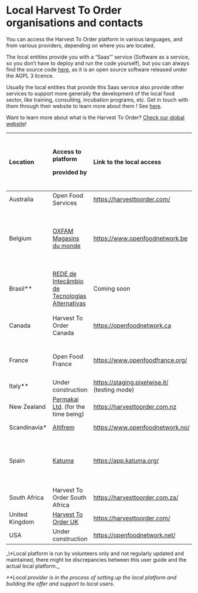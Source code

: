 # Local Harvest To Order organisations and contacts

You can access the Harvest To Order platform in various languages, and from various providers, depending on where you are located. 

The local entities provide you with a “Saas”’ service \(Software as a service, so you don’t have to deploy and run the code yourself\), but you can always find the source code [here](https://github.com/openfoodfoundation/openfoodnetwork#boards?repos=6257856), as it is an open source software released under the AGPL 3 licence.

Usually the local entities that provide this Saas service also provide other services to support more generally the development of the local food sector, like training, consulting, incubation programs, etc. Get in touch with them through their website to learn more about them !  See [here](https://www.harvesttoorder.com/find-your-local-open-food-network/).

  
Want to learn more about what is the Harvest To Order? [Check our global website](https://www.harvesttoorder.com/)!

<table>
  <thead>
    <tr>
      <th style="text-align:left">Location</th>
      <th style="text-align:left">
        <p>Access to platform</p>
        <p>provided by</p>
      </th>
      <th style="text-align:left">Link to the local access</th>
      <th style="text-align:left">
        <p>Languages provided</p>
        <p>by the local platform</p>
      </th>
    </tr>
  </thead>
  <tbody>
    <tr>
      <td style="text-align:left">Australia</td>
      <td style="text-align:left">Open Food Services</td>
      <td style="text-align:left"><a href="https://harvesttoorder.com/">https://harvesttoorder.com/</a>
      </td>
      <td style="text-align:left">English</td>
    </tr>
    <tr>
      <td style="text-align:left">Belgium</td>
      <td style="text-align:left"><a href="https://www.oxfammagasinsdumonde.be/acheter-equitable/open-food-network-belgium/#.XYoOOvfgo5k">OXFAM Magasins du monde</a>
      </td>
      <td style="text-align:left"><a href="https://www.openfoodnetwork.be">https://www.openfoodnetwork.be</a>
      </td>
      <td style="text-align:left">
        <p>French</p>
        <p>German</p>
        <p>English</p>
        <p>Deutsch</p>
      </td>
    </tr>
    <tr>
      <td style="text-align:left">Brasil**</td>
      <td style="text-align:left"><a href="http://redemg.org.br/">REDE de Intec&#xE2;mbio de Tecnologias Alternativas</a>
      </td>
      <td style="text-align:left">Coming soon</td>
      <td style="text-align:left">Portuguese</td>
    </tr>
    <tr>
      <td style="text-align:left">Canada</td>
      <td style="text-align:left">Harvest To Order Canada</td>
      <td style="text-align:left"><a href="https://openfoodnetwork.ca ">https://openfoodnetwork.ca </a>
      </td>
      <td style="text-align:left">
        <p>English</p>
        <p>French</p>
      </td>
    </tr>
    <tr>
      <td style="text-align:left">France</td>
      <td style="text-align:left">Open Food France</td>
      <td style="text-align:left"><a href="https://www.openfoodfrance.org/">https://www.openfoodfrance.org/</a>
      </td>
      <td style="text-align:left">
        <p>French</p>
        <p>Italian</p>
      </td>
    </tr>
    <tr>
      <td style="text-align:left">Italy**</td>
      <td style="text-align:left">Under construction</td>
      <td style="text-align:left"><a href="https://staging.pixelwise.it/ ">https://staging.pixelwise.it/ </a>(testing
        mode)</td>
      <td style="text-align:left">Italian
        <br />English</td>
    </tr>
    <tr>
      <td style="text-align:left">New Zealand</td>
      <td style="text-align:left"><a href="https://permakai.nz">Permakai Ltd</a>. (for the time being)</td>
      <td
      style="text-align:left"><a href="https://harvesttoorder.com.nz">https://harvesttoorder.com.nz</a>
        </td>
        <td style="text-align:left">English</td>
    </tr>
    <tr>
      <td style="text-align:left">Scandinavia*</td>
      <td style="text-align:left"><a href="https://altifrem.wordpress.com/">Altifrem</a>
      </td>
      <td style="text-align:left"><a href="https://www.openfoodnetwork.no/">https://www.openfoodnetwork.no/</a>
      </td>
      <td style="text-align:left">Norwegian Swedish</td>
    </tr>
    <tr>
      <td style="text-align:left">Spain</td>
      <td style="text-align:left"><a href="http://katuma.org/">Katuma</a>
      </td>
      <td style="text-align:left"><a href="https://app.katuma.org/ ">https://app.katuma.org/ </a>
      </td>
      <td style="text-align:left">
        <p>Castellano</p>
        <p>Catalan Portuguese Italian</p>
      </td>
    </tr>
    <tr>
      <td style="text-align:left">South Africa</td>
      <td style="text-align:left">Harvest To Order South Africa</td>
      <td style="text-align:left"><a href="https://harvesttoorder.com.za/">https://harvesttoorder.com.za/</a>
      </td>
      <td style="text-align:left">English</td>
    </tr>
    <tr>
      <td style="text-align:left">United Kingdom</td>
      <td style="text-align:left"><a href="https://about.harvesttoorder.com/">Harvest To Order UK</a>
      </td>
      <td style="text-align:left"><a href="https://harvesttoorder.com/ ">https://harvesttoorder.com/ </a>
      </td>
      <td style="text-align:left">English</td>
    </tr>
    <tr>
      <td style="text-align:left">USA</td>
      <td style="text-align:left">Under construction</td>
      <td style="text-align:left"><a href="https://openfoodnetwork.net/">https://openfoodnetwork.net/</a>
      </td>
      <td style="text-align:left">English</td>
    </tr>
  </tbody>
</table>_\*Local platform is run by volunteers only and not regularly updated and maintained, there might be discrepancies between this user guide and the actual local platform._

_\*\*Local provider is in the process of setting up the local platform and building the offer and support to local users._

